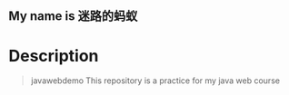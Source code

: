 My name is 迷路的蚂蚁
---
# Description
> javawebdemo
This repository is a practice for my  java web course
